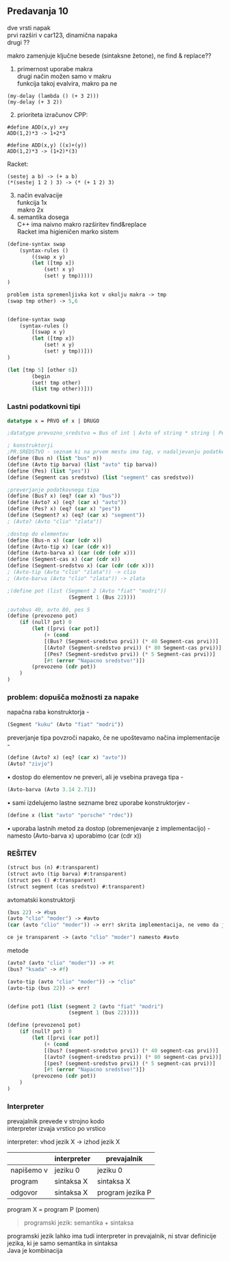 ## Predavanja 10

dve vrsti napak  
prvi razširi v car123, dinamična napaka  
drugi ??  

makro zamenjuje ključne besede (sintaksne žetone), ne find & replace??  

1) primernost uporabe makra  
drugi način možen samo v makru   
funkcija takoj evalvira, makro pa ne
```
(my-delay (lambda () (+ 3 2)))  
(my-delay (+ 3 2))  
```
2) prioriteta izračunov
CPP:
```   
#define ADD(x,y) x+y  
ADD(1,2)*3 -> 1+2*3

#define ADD(x,y) ((x)+(y))  
ADD(1,2)*3 -> (1+2)*(3)
```
Racket:
```
(sestej a b) -> (+ a b)
(*(sestej 1 2 ) 3) -> (* (+ 1 2) 3) 
```

3) način evalvacije  
funkcija 1x  
makro 2x  
4) semantika dosega  
C++ ima naivno makro razširitev find&replace  
Racket ima higieničen marko sistem
```lisp
(define-syntax swap
    (syntax-rules ()
        ((swap x y)
        (let ([tmp x])
            (set! x y)
            (set! y tmp)))))
)

problem ista spremenljivka kot v okolju makra -> tmp
(swap tmp other) -> 5,6


(define-syntax swap
    (syntax-rules ()
        [(swap x y)
        (let ([tmp x])
            (set! x y)
            (set! y tmp))]))
)

(let [tmp 5] [other 6])
        (begin
        (set! tmp other)
        (list tmp other))]))
```
### Lastni podatkovni tipi
```SML
datatype x = PRVO of x | DRUGO
```

```lisp
;datatype prevozno_sredstvo = Bus of int | Avto of string * string | Pes

; konstruktorji
;PR.SREDSTVO - seznam ki na prvem mestu ima tag, v nadaljevanju podatke
(define (Bus n) (list "bus" n))
(define (Avto tip barva) (list "avto" tip barva))
(define (Pes) (list "pes"))
(define (Segment cas sredstvo) (list "segment" cas sredstvo))

;preverjanje podatkovnega tipa
(define (Bus? x) (eq? (car x) "bus"))
(define (Avto? x) (eq? (car x) "avto"))
(define (Pes? x) (eq? (car x) "pes"))
(define (Segment? x) (eq? (car x) "segment"))
; (Avto? (Avto "clio" "zlata"))

;dostop do elementov
(define (Bus-n x) (car (cdr x))
(define (Avto-tip x) (car (cdr x))
(define (Avto-barva x) (car (cdr (cdr x)))
(define (Segment-cas x) (car (cdr x))
(define (Segment-sredstvo x) (car (cdr (cdr x)))
; (Avto-tip (Avto "clio" "zlata")) -> clio
; (Avto-barva (Avto "clio" "zlata")) -> zlata

;(define pot (list (Segment 2 (Avto "fiat" "modri"))
                    (Segment 1 (Bus 22))))

;avtobus 40, avto 80, pes 5
(define (prevozeno pot)
    (if (null? pot) 0
        (let ([prvi (car pot)]
            (+ (cond 
            [(Bus? (Segment-sredstvo prvi)) (* 40 Segment-cas prvi))]
            [(Avto? (Segment-sredstvo prvi)) (* 80 Segment-cas prvi))] 
            [(Pes? (Segment-sredstvo prvi)) (* 5 Segment-cas prvi))]
            [#t (error "Napacno sredstvo!")])
        (prevozeno (cdr pot))
    )
)

```

### problem: dopušča možnosti za napake  
napačna raba konstruktorja - 
```lisp
(Segment "kuku" (Avto "fiat" "modri"))
```  
preverjanje tipa povzroči napako, če ne upoštevamo načina implementacije - 
```lisp
(define (Avto? x) (eq? (car x) "avto"))
(Avto? "zivjo") 
```  
• dostop do elementov ne preveri, ali je vsebina pravega tipa - 
```lisp
(Avto-barva (Avto 3.14 2.71))
```  
• sami izdelujemo lastne sezname brez uporabe konstruktorjev - 
```lisp
(define x (list "avto" "porsche" "rdec"))  
```
• uporaba lastnih metod za dostop (obremenjevanje z implementacijo) - namesto (Avto-barva x) uporabimo 
(car (cdr x))

### REŠITEV
```lisp
(struct bus (n) #:transparent)
(struct avto (tip barva) #:transparent)
(struct pes () #:transparent)
(struct segment (cas sredstvo) #:transparent)
```

avtomatski konstruktorji
```lisp
(bus 22) -> #bus
(avto "clio" "moder") -> #avto
(car (avto "clio" "moder")) -> err! skrita implementacija, ne vemo da je avto

ce je transparent -> (avto "clio" "moder") namesto #avto
```

metode
```lisp
(avto? (avto "clio" "moder")) -> #t
(bus? "ksada" -> #f)

(avto-tip (avto "clio" "moder")) -> "clio"
(avto-tip (bus 22)) -> err!
```

```lisp

(define pot1 (list (segment 2 (avto "fiat" "modri")
                    (segment 1 (bus 22)))))

(define (prevozeno1 pot)
    (if (null? pot) 0
        (let ([prvi (car pot)]
            (+ (cond 
            [(bus? (segment-sredstvo prvi)) (* 40 segment-cas prvi))]
            [(avto? (segment-sredstvo prvi)) (* 80 segment-cas prvi))] 
            [(pes? (segment-sredstvo prvi)) (* 5 segment-cas prvi))]
            [#t (error "Napacno sredstvo!")])
        (prevozeno (cdr pot))
    )
)
```

### Interpreter

prevajalnik prevede v strojno kodo  
interpreter izvaja vrstico po vrstico

interpreter: vhod jezik X -> izhod jezik X

|  | interpreter| prevajalnik  |
| --- | ---|---|
| napišemo v| jeziku 0|  jeziku 0 |
|program| sintaksa X| sintaksa X|
|odgovor|sintaksa X|program jezika P|

program X = program P (pomen)

> programski jezik: semantika + sintaksa  

programski jezik lahko ima tudi interpreter in prevajalnik, ni stvar definicije jezika, ki je samo semantika in sintaksa   
Java je kombinacija
